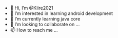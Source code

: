 - 👋 Hi, I’m @Kiire2021
- 👀 I’m interested in learning android development
- 🌱 I’m currently learning java core
- 💞️ I’m looking to collaborate on ...
- 📫 How to reach me ...

<!---
Kiire2021/Kiire2021 is a ✨ special ✨ repository because its `README.md` (this file) appears on your GitHub profile.
You can click the Preview link to take a look at your changes.
--->
